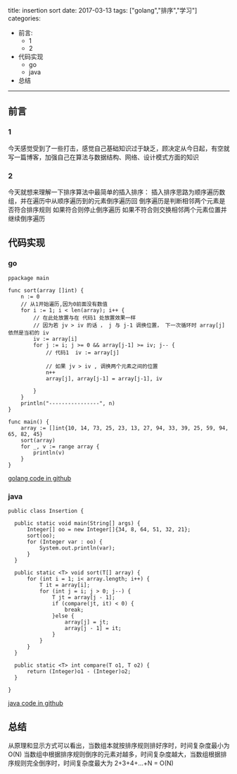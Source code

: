 title: insertion sort
date: 2017-03-13
tags: ["golang","排序","学习"]
categories:
  - 前言:
    - 1
    - 2
  - 代码实现
    - go
    - java
  - 总结
---

## 前言 ##
  ### 1 ###
  今天感觉受到了一些打击，感觉自己基础知识过于缺乏，顾决定从今日起，有空就写一篇博客，加强自己在算法与数据结构、网络、设计模式方面的知识
  ### 2 ###
  今天就想来理解一下排序算法中最简单的插入排序：
  插入排序思路为顺序遍历数组，并在遍历中从顺序遍历到的元素倒序遍历回
  倒序遍历是判断相邻两个元素是否符合排序规则
  如果符合则停止倒序遍历
  如果不符合则交换相邻两个元素位置并继续倒序遍历
## 代码实现 ##
   ### go ####
```
ppackage main

func sort(array []int) {
	n := 0
	// 从1开始遍历,因为0前面没有数值
	for i := 1; i < len(array); i++ {
		// 在此处放置与在 代码1 处放置效果一样
		// 因为若 jv > iv 的话 ， j 与 j-1 调换位置， 下一次循环时 array[j] 依然是当初的 iv
		iv := array[i]
		for j := i; j >= 0 && array[j-1] >= iv; j-- {
			// 代码1  iv := array[j]

			// 如果 jv > iv , 调换两个元素之间的位置
			n++
			array[j], array[j-1] = array[j-1], iv

		}
	}
	println("----------------", n)
}

func main() {
	array := []int{10, 14, 73, 25, 23, 13, 27, 94, 33, 39, 25, 59, 94, 65, 82, 45}
	sort(array)
	for _, v := range array {
		println(v)
	}
}

```
[golang code in github](https://github.com/fudali113/learn-basic/blob/master/sort/insertion/insertion.go)

  ### java ###
  ```
public class Insertion {

    public static void main(String[] args) {
        Integer[] oo = new Integer[]{34, 8, 64, 51, 32, 21};
	    sort(oo);
        for (Integer var : oo) {
            System.out.println(var);
        }
    }

    public static <T> void sort(T[] array) {
        for (int i = 1; i< array.length; i++) {
            T it = array[i];
            for (int j = i; j > 0; j--) {
                T jt = array[j - 1];
                if (compare(jt, it) < 0) {
                    break;
                }else {
                    array[j] = jt;
                    array[j - 1] = it;
                }
            }
        }
    }

    public static <T> int compare(T o1, T o2) {
        return (Integer)o1 - (Integer)o2;
    }

}
  ```
[java code in github](https://github.com/fudali113/learn-basic/blob/master/sort/insertion/Insertion.java)



## 总结 ##
从原理和显示方式可以看出，当数组本就按排序规则排好序时，时间复杂度最小为 O(N)
当数组中根据排序规则倒序的元素对越多，时间复杂度越大，当数组根据排序规则完全倒序时，时间复杂度最大为 2+3+4+...+N = O(N)
